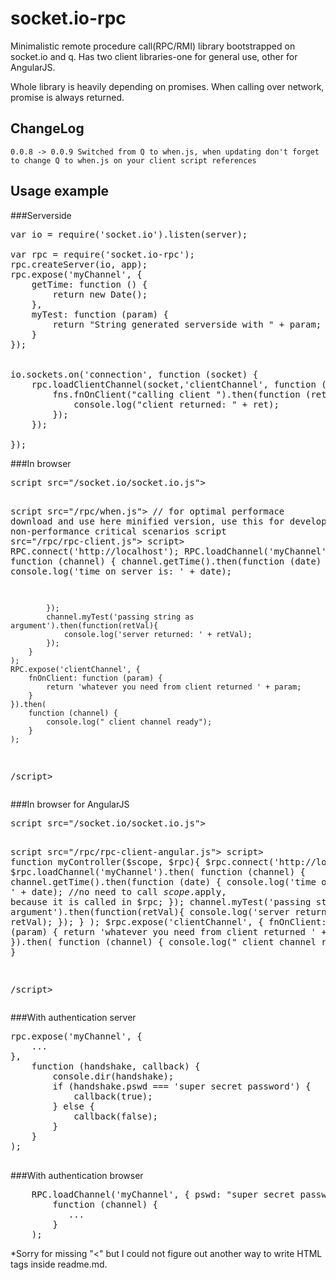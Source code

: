 # socket.io-rpc
Minimalistic remote procedure call(RPC/RMI) library bootstrapped on socket.io and q. Has two client libraries-one for general use, other for AngularJS.

Whole library is heavily depending on promises. When calling over network, promise is always returned.
## ChangeLog
    0.0.8 -> 0.0.9 Switched from Q to when.js, when updating don't forget to change Q to when.js on your client script references
## Usage example
###Serverside
<pre>
var io = require('socket.io').listen(server);

var rpc = require('socket.io-rpc');
rpc.createServer(io, app);
rpc.expose('myChannel', {
    getTime: function () {
        return new Date();
    },
    myTest: function (param) {
        return "String generated serverside with " + param;
    }
});


io.sockets.on('connection', function (socket) {
    rpc.loadClientChannel(socket,'clientChannel', function (socket, fns) {
        fns.fnOnClient("calling client ").then(function (ret) {
            console.log("client returned: " + ret);
        });
    });

});
</pre>

###In browser
<pre>
script src="/socket.io/socket.io.js"></script>
script src="/rpc/when.js"></script>    // for optimal performace download and use here minified version, use this for development or for non-performance critical scenarios
script src="/rpc/rpc-client.js"></script>
script>
    RPC.connect('http://localhost');
    RPC.loadChannel('myChannel').then(
        function (channel) {
            channel.getTime().then(function (date) {
                console.log('time on server is: ' + date);

            });
            channel.myTest('passing string as argument').then(function(retVal){
                console.log('server returned: ' + retVal);
            });
        }
    );
    RPC.expose('clientChannel', {
        fnOnClient: function (param) {
            return 'whatever you need from client returned ' + param;
        }
    }).then(
        function (channel) {
            console.log(" client channel ready");
        }
    );
/script>
</pre>

###In browser for AngularJS
<pre>
script src="/socket.io/socket.io.js"></script>
script src="/rpc/rpc-client-angular.js"></script>
script>
    function myController($scope, $rpc){
        $rpc.connect('http://localhost');
        $rpc.loadChannel('myChannel').then(
            function (channel) {
                channel.getTime().then(function (date) {
                    console.log('time on server is: ' + date);
                    //no need to call $scope.$apply, because it is called in $rpc;
                });
                channel.myTest('passing string as argument').then(function(retVal){
                    console.log('server returned: ' + retVal);
                });
            }
        );
        $rpc.expose('clientChannel', {
            fnOnClient: function (param) {
                return 'whatever you need from client returned ' + param;
            }
        }).then(
            function (channel) {
                console.log(" client channel ready");
            }
        );
    }

/script>
</pre>

###With authentication server
<pre>
rpc.expose('myChannel', {
    ...
},
    function (handshake, callback) {
        console.dir(handshake);
        if (handshake.pswd === 'super secret password') {   //or any other kind of logic you need
            callback(true);
        } else {
            callback(false);
        }
    }
);

</pre>
###With authentication browser
<pre>
    RPC.loadChannel('myChannel', { pswd: "super secret password" }).then(
        function (channel) {
           ...
        }
    );
</pre>
*Sorry for missing "<" but I could not figure out another way to write HTML tags inside readme.md.
